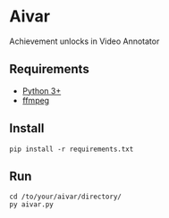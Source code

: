 # Aivar

Achievement unlocks in Video Annotator

## Requirements

- [Python 3+](https://www.python.org/downloads/)
- [ffmpeg](https://www.ffmpeg.org/download.html)


## Install

    pip install -r requirements.txt

## Run

    cd /to/your/aivar/directory/
    py aivar.py
